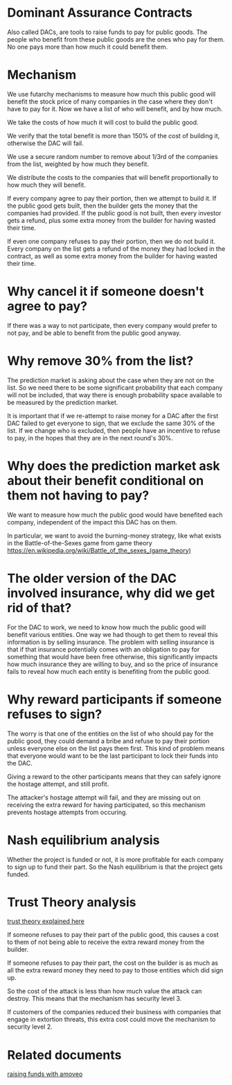 Dominant Assurance Contracts
==================

Also called DACs, are tools to raise funds to pay for public goods.
The people who benefit from these public goods are the ones who pay for them.
No one pays more than how much it could benefit them.

Mechanism
==============

We use futarchy mechanisms to measure how much this public good will benefit the stock price of many companies in the case where they don't have to pay for it. Now we have a list of who will benefit, and by how much.

We take the costs of how much it will cost to build the public good.

We verify that the total benefit is more than 150% of the cost of building it, otherwise the DAC will fail.

We use a secure random number to remove about 1/3rd of the companies from the list, weighted by how much they benefit.

We distribute the costs to the companies that will benefit proportionally to how much they will benefit.

If every company agree to pay their portion, then we attempt to build it. If the public good gets built, then the builder gets the money that the companies had provided. If the public good is not built, then every investor gets a refund, plus some extra money from the builder for having wasted their time.

If even one company refuses to pay their portion, then we do not build it. Every company on the list gets a refund of the money they had locked in the contract, as well as some extra money from the builder for having wasted their time.

Why cancel it if someone doesn't agree to pay?
========================

If there was a way to not participate, then every company would prefer to not pay, and be able to benefit from the public good anyway.

Why remove 30% from the list?
========================

The prediction market is asking about the case when they are not on the list. So we need there to be some significant probability that each company will not be included, that way there is enough probability space available to be measured by the prediction market.

It is important that if we re-attempt to raise money for a DAC after the first DAC failed to get everyone to sign, that we exclude the same 30% of the list. If we change who is excluded, then people have an incentive to refuse to pay, in the hopes that they are in the next round's 30%.

Why does the prediction market ask about their benefit conditional on them not having to pay?
===============

We want to measure how much the public good would have benefited each company, independent of the impact this DAC has on them.

In particular, we want to avoid the burning-money strategy, like what exists in the Battle-of-the-Sexes game from game theory https://en.wikipedia.org/wiki/Battle_of_the_sexes_(game_theory)

The older version of the DAC involved insurance, why did we get rid of that?
================

For the DAC to work, we need to know how much the public good will benefit various entities. One way we had though to get them to reveal this information is by selling insurance.
The problem with selling insurance is that if that insurance potentially comes with an obligation to pay for something that would have been free otherwise, this significantly impacts how much insurance they are willing to buy, and so the price of insurance fails to reveal how much each entity is benefiting from the public good.

Why reward participants if someone refuses to sign?
==========

The worry is that one of the entities on the list of who should pay for the public good, they could demand a bribe and refuse to pay their portion unless everyone else on the list pays them first. This kind of problem means that everyone would want to be the last participant to lock their funds into the DAC.

Giving a reward to the other participants means that they can safely ignore the hostage attempt, and still profit.

The attacker's hostage attempt will fail, and they are missing out on receiving the extra reward for having participated, so this mechanism prevents hostage attempts from occuring.

Nash equilibrium analysis
================

Whether the project is funded or not, it is more profitable for each company to sign up to fund their part. So the Nash equilibrium is that the project gets funded.

Trust Theory analysis
=============

[trust theory explained here](../basics/trust_theory.md)

If someone refuses to pay their part of the public good, this causes a cost to them of not being able to receive the extra reward money from the builder.

If someone refuses to pay their part, the cost on the builder is as much as all the extra reward money they need to pay to those entities which did sign up.

So the cost of the attack is less than how much value the attack can destroy. This means that the mechanism has security level 3.

If customers of the companies reduced their business with companies that engage in extortion threats, this extra cost could move the mechanism to security level 2.

Related documents
==============

[raising funds with amoveo](raising_funds.md)

